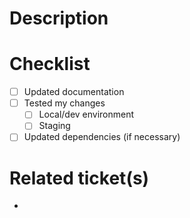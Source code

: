 # Description
<!-- Describe what you did and why you did it. Provide context and background about the changes you did. -->

# Checklist
<!-- Remove points that are not applicable to your change. -->

- [ ] Updated documentation
- [ ] Tested my changes
    - [ ] Local/dev environment
    - [ ] Staging
- [ ] Updated dependencies (if necessary)

# Related ticket(s)
<!-- List the related JIRA tickets here. Specifying the ticket id here is enough,
as GitHub's auto-reference feature will create the actual link. For example, IT-123 will
be converted into the correct link to the ticket with this id on JIRA. -->
 * 
